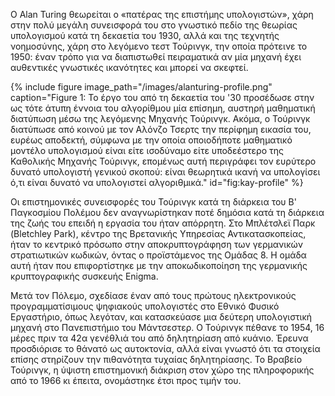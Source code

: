  O Alan Turing θεωρείται ο «πατέρας της επιστήμης υπολογιστών», χάρη στην πολύ μεγάλη συνεισφορά του στο γνωστικό πεδίο της θεωρίας υπολογισμού κατά τη δεκαετία του 1930, αλλά και της τεχνητής νοημοσύνης, χάρη στο λεγόμενο τεστ Τούρινγκ, την οποία πρότεινε το 1950: έναν τρόπο για να διαπιστωθεί πειραματικά αν μία μηχανή έχει αυθεντικές γνωστικές ικανότητες και μπορεί να σκεφτεί.  

{% include figure image_path="/images/alanturing-profile.png" caption="Figure 1: Το έργο του από τη δεκαετία του '30 προσέδωσε στην ως τότε άτυπη έννοια του αλγορίθμου μία επίσημη, αυστηρή μαθηματική διατύπωση μέσω της λεγόμενης Μηχανής Τούρινγκ. Ακόμα, ο Τούρινγκ διατύπωσε από κοινού με τον Αλόνζο Τσερτς την περίφημη εικασία του, ευρέως αποδεκτή, σύμφωνα με την οποία οποιοδήποτε μαθηματικό μοντέλο υπολογισμού είναι είτε ισοδύναμο είτε υποδεέστερο της Καθολικής Μηχανής Τούρινγκ, επομένως αυτή περιγράφει τον ευρύτερο δυνατό υπολογιστή γενικού σκοπού: είναι θεωρητικά ικανή να υπολογίσει ό,τι είναι δυνατό να υπολογιστεί αλγοριθμικά." id="fig:kay-profile" %}

Οι επιστημονικές συνεισφορές του Τούρινγκ κατά τη διάρκεια του Β' Παγκοσμίου Πολέμου δεν αναγνωρίστηκαν ποτέ δημόσια κατά τη διάρκεια της ζωής του επειδή η εργασία του ήταν απόρρητη. Στο Μπλέτσλεϊ Παρκ (Bletchley Park), κέντρο της Βρετανικής Υπηρεσίας Αντικατασκοπείας, ήταν το κεντρικό πρόσωπο στην αποκρυπτογράφηση των γερμανικών στρατιωτικών κωδικών, όντας ο προϊστάμενος της Ομάδας 8. Η ομάδα αυτή ήταν που επιφορτίστηκε με την αποκωδικοποίηση της γερμανικής κρυπτογραφικής συσκευής Enigma.

Μετά τον Πόλεμο, σχεδίασε έναν από τους πρώτους ηλεκτρονικούς προγραμματίσιμους ψηφιακούς υπολογιστές στο Εθνικό Φυσικό Εργαστήριο, όπως λεγόταν, και κατασκεύασε μια δεύτερη υπολογιστική μηχανή στο Πανεπιστήμιο του Μάντσεστερ. Ο Τούρινγκ πέθανε το 1954, 16 μέρες πριν τα 42α γενέθλιά του από δηλητηρίαση από κυάνιο. Έρευνα προσδιόρισε το θάνατό ως αυτοκτονία, αλλά είναι γνωστό ότι τα στοιχεία επίσης στηρίζουν την πιθανότητα τυχαίας δηλητηρίασης. Το Βραβείο Τούρινγκ, η ύψιστη επιστημονική διάκριση στον χώρο της πληροφορικής από το 1966 κι έπειτα, ονομάστηκε έτσι προς τιμήν του. 

[^1]: fig:alanturing-profile



